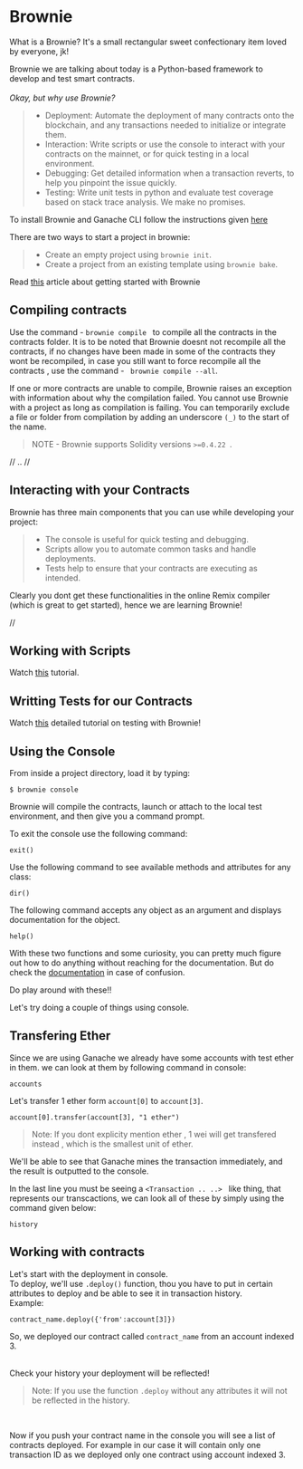 # **Brownie** 
What is a Brownie?
It's a small rectangular sweet confectionary item loved by everyone, jk!
</br>

Brownie we are talking about today is a Python-based framework to develop and test smart contracts. 
</br>
</br>
_Okay, but why use Brownie?_

>- Deployment: Automate the deployment of many contracts onto the blockchain, and any transactions needed to initialize or integrate them.
>- Interaction: Write scripts or use the console to interact with your contracts on the mainnet, or for quick testing in a local environment.
>- Debugging: Get detailed information when a transaction reverts, to help you pinpoint the issue quickly.
>- Testing: Write unit tests in python and evaluate test coverage based on stack trace analysis. We make no promises.




To install Brownie and Ganache CLI follow the instructions given [here](https://iamdefinitelyahuman.medium.com/getting-started-with-brownie-part-1-9b2181f4cb99)



There are two ways to start a project in brownie:

>- Create an empty project using ``brownie init``.
>- Create a project from an existing template using ``brownie bake``.

Read [this](https://betterprogramming.pub/getting-started-with-brownie-part-2-615a1eec167f) article about getting started with Brownie


## **Compiling contracts**
 Use the command - ```brownie compile ``` to compile all the contracts in the contracts folder. 
 It is to be noted that Brownie doesnt not recompile all the contracts,  if no changes have been made in some of the contracts they wont be recompiled, in case you still want to force recompile all the contracts , use the command - ``` brownie compile --all```.

 If one or more contracts are unable to compile, Brownie raises an exception with information about why the compilation failed. You cannot use Brownie with a project as long as compilation is failing. You can temporarily exclude a file or folder from compilation by adding an underscore ``(_)`` to the start of the name.


> NOTE - Brownie supports Solidity versions ```>=0.4.22 ```.


// 
.. 
// 

## **Interacting with your Contracts**

Brownie has three main components that you can use while developing your project:

> - The console is useful for quick testing and debugging.
> - Scripts allow you to automate common tasks and handle deployments.
> - Tests help to ensure that your contracts are executing as intended.

Clearly you dont get these functionalities in the  online Remix compiler (which is great to get started), hence we are learning Brownie!


//


##   Working with Scripts
 Watch [this](https://youtu.be/lJd8-TLpAtY) tutorial.




 ## Writting Tests for our Contracts

 Watch [this](https://youtu.be/uR3VKVQtYhQ) detailed tutorial on testing with Brownie!
 

## Using the Console

From inside a project directory, load it by typing:

    $ brownie console

Brownie will compile the contracts, launch or attach to the local test environment, and then give you a command prompt.

To exit the console use the following command:

    exit()

Use the following command to see available methods and attributes for any class:

    dir()


The following command accepts any object as an argument and displays documentation for the object.

    help()

With these two functions and some curiosity, you can pretty much figure out how to do anything without reaching for the documentation. But do check the [documentation](https://eth-brownie.readthedocs.io/en/stable/toctree.html) in case of confusion.

Do play around with these!!


Let's try doing a couple of things using console.

## Transfering Ether

Since we are using Ganache we already have some accounts with test ether in them. we can look at them by following command in console:

    accounts

Let's transfer 1 ether  form ```account[0]``` to ```account[3]```.


    account[0].transfer(account[3], "1 ether")

> Note: If you dont explicity mention ether , 1 wei will get transfered instead , which is the smallest unit of ether.


We'll be able to see that Ganache mines the transaction immediately, and the result is outputted to the console.

In the last line you must be seeing a ```<Transaction .. ..> ``` like thing, that represents our transcactions, we can look all of these by simply using the command given below:

    history

## Working with contracts 

Let's start with the deployment in console.
</br>
To deploy, we'll use ```.deploy()``` function, thou you have to put in certain attributes to deploy and be able to see it in transaction history.
</br>
Example:

    contract_name.deploy({'from':account[3]})

So, we deployed our contract called ```contract_name``` from an account indexed 3.

</br>
Check your history your deployment will be reflected!

> Note: If you use the function ``` .deploy ``` without any attributes it will not be reflected in the history.
</br>

Now if you push your contract name in the console you will see a list of contracts deployed. For example in our case it will contain only one transaction ID as we deployed only one contract using account indexed 3.

 






